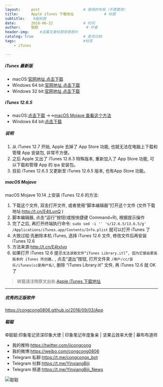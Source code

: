 ```yaml
---
layout:     post                    # 使用的布局（不需要改）
title:      Apple iTunes 下载地址              # 标题 
subtitle:    #副标题
date:       2018-06-22              # 时间
author:     聪聪                      # 作者
header-img:     #这篇文章标题背景图片
catalog: true                       # 是否归档
tags:                               #标签
    - iTunes

---
```


##### iTunes 最新版
- macOS:[官网地址,点击下载](https://www.apple.com/itunes/download/macos)
- Windows 64 bit:[官网地址,点击下载](https://www.apple.com/itunes/download/win64)
- Windows 32 bit:[官网地址,点击下载](https://www.apple.com/itunes/download/win32)

##### iTunes 12.6.5
- macOS:[点击下载](https://1drv.ms/u/s!AmuYSy8EpB75ibo4LZU2zhe8eCC81w)  →→[macOS Mojave 查看这个方法](https://congcong0806.github.io/2018/06/22/iTunes/#macos-mojave)
- Windows 64 bit:[点击下载](https://1drv.ms/u/s!AmuYSy8EpB75ibRTw6R4Kk2J4Ff5LA)

<!--
##### iTunes 12.6.5
- macOS:[官网地址,点击下载](https://secure-appldnld.apple.com/itunes12/091-87821-20180912-69177170-B085-11E8-B6AB-C1D03409AD2A/iTunes12.6.5.dmg)  →→[macOS Mojave 查看这个方法](https://congcong0806.github.io/2018/06/22/iTunes/#macos-mojave)
- Windows 64 bit:[官网地址,点击下载](https://secure-appldnld.apple.com/itunes12/091-87819-20180912-69177170-B085-11E8-B6AB-C1D03409AD2A6/iTunes64Setup.exe)
- Windows 32 bit:[官网地址,点击下载](https://secure-appldnld.apple.com/itunes12/091-87820-20180912-69177170-B085-11E8-B6AB-C1D03409AD2A5/iTunesSetup.exe)

##### iTunes 12.6.4
- macOS:[官网地址,点击下载](https://secure-appldnld.apple.com/itunes12/091-60759-201803029-1F70CB08-3131-11E8-9791-31052B2AA206/iTunes12.6.4.dmg)
- Windows 64 bit:[官网地址,点击下载](https://secure-appldnld.apple.com/itunes12/091-60765-201803029-1F70CB08-3131-11E8-9791-31052B2AA206/iTunes64Setup.exe)
- Windows 32 bit:[官网地址,点击下载](https://secure-appldnld.apple.com/itunes12/091-60766-201803029-1F70CB08-3131-11E8-9791-31052B2AA206/iTunesSetup.exe)

##### iTunes 12.6.3
- macOS:[官网地址,点击下载](https://secure-appldnld.apple.com/itunes12/091-33628-20170922-EF8F0FE4-9FEF-11E7-B113-91CF9A97A551/iTunes12.6.3.dmg)
- Windows 64 bit:[官网地址,点击下载](https://secure-appldnld.apple.com/itunes12/091-33626-20170922-F51D3530-A003-11E7-8324-03D19A97A551/iTunes64Setup.exe)
- Windows 32 bit:[官网地址,点击下载](https://secure-appldnld.apple.com/itunes12/091-33627-20170922-EF8CB708-9FEF-11E7-8504-92CF9A97A551/iTunesSetup.exe)
-->

##### 说明
1. 从 iTunes 12.7 开始, Apple 去掉了 App Store 功能, 也就无法在电脑上下载和管理 App 安装包, 非常不方便。
2. 之后 Apple 又出了 iTunes 12.6.3 特殊版本, 重新加入了 App Store 功能, 可以下载和管理 App 的 ipa 安装包。
3. 目前 iTunes 12.6.3 又更新至 iTunes 12.6.5 版本, 也有App Store 功能。

##### macOS Mojave

macOS Mojave 10.14 上安装 iTunes 12.6 的方法:

1. 下载这个文件, 双击打开文件, 或者使用“脚本编辑器”打开这个文件 (文件下载地址:<http://t.cn/E4tLunQ> )
2. 脚本编辑器, 点击“运行”按钮(或按快捷键 Command+R), 根据提示操作
3. 完了之后, 再打开终端执行命令: `sudo sed -i '' 's/12.6.5/13.6.5/g' /Applications/iTunes.app/Contents/Info.plist` 就可以打开 iTunes 了
3. 大致过程:先删除本机 iTunes, 选择 iTunes 12.6 文件, 修改文件后再安装 iTunes 12.6
4. 方法来源:<http://t.cn/E4txIvq>
5. 如果打开 iTunes 12.6 提示`无法读取文件“iTunes Library.itl”, 因为它是由更高版本的 iTunes 所创建。`, 点击“退出”按钮, 打开文件夹 `/用户/cc/音乐/iTunes(cc是用户名)`, 删除 “iTunes Library.itl” 文件, 再 iTunes 12.6 就 OK 了

> 转载请注明原文出处:[Apple iTunes 下载地址](https://congcong0806.github.io/2018/06/22/iTunes)

- - - -

##### 优秀的正版软件
<https://congcong0806.github.io/2018/09/03/App>

##### 聪聪
&copy;聪聪:印象笔记资深印象大使 | 印象笔记年度象亲 | 坚果云效率大使 | 幕布布道师

* 我的推特:<https://twitter.com/iicongcong>
* 我的微博:<https://weibo.com/congcong0806>
* Telegram 私聊:<https://t.me/congcongx_bot>
* Telegram 社群:<https://t.me/YinxiangBiji>
* Telegram 频道:<https://t.me/YinxiangBiji_News>

![聪聪](https://i.v2ex.co/3wc207g5.png)